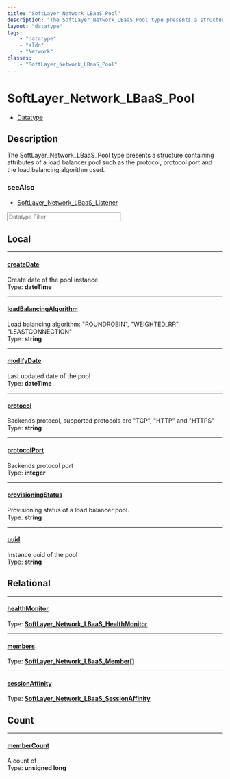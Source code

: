 ```yaml
---
title: "SoftLayer_Network_LBaaS_Pool"
description: "The SoftLayer_Network_LBaaS_Pool type presents a structure containing attributes of a load balancer pool such as the pro... "
layout: "datatype"
tags:
    - "datatype"
    - "sldn"
    - "Network"
classes:
    - "SoftLayer_Network_LBaaS_Pool"
---
```


# SoftLayer_Network_LBaaS_Pool
<div id='service-datatype'>
    <ul id='sldn-reference-tabs'>
        <li id='datatype'> <a href='/reference/datatypes/SoftLayer_Network_LBaaS_Pool' >Datatype</a></li>
    </ul>
</div>

## Description 


The SoftLayer_Network_LBaaS_Pool type presents a structure containing attributes of a load balancer pool such as the protocol, protocol port and the load balancing algorithm used. 



### seeAlso

* [SoftLayer_Network_LBaaS_Listener](/reference/services/SoftLayer_Network_LBaaS_Listener )




<!-- Filer BEGIN -->
<div class="view-filters">
        <div class="clearfix">
            <div class="search-input-box">
                <input placeholder="Datatype Filter" onkeyup="titleSearch(inputId='prop-input', divId='properties', elementClass='prop-row')" 
                    type="text" id="prop-input" value="" size="30" maxlength="128" class="form-text">
            </div>
        </div>
</div>
<!-- Filer END -->

<div id="properties" class="content">
<div id="localProperties" class="prop-content" >

## Local
<div class="prop-row">

-----
[createDate]: #createdate
#### [createDate]
Create date of the pool instance  
<span class="type-label">Type: </span>**dateTime**  



</div>
<div class="prop-row">

-----
[loadBalancingAlgorithm]: #loadbalancingalgorithm
#### [loadBalancingAlgorithm]
Load balancing algorithm: "ROUNDROBIN", "WEIGHTED_RR", "LEASTCONNECTION"  
<span class="type-label">Type: </span>**string**  



</div>
<div class="prop-row">

-----
[modifyDate]: #modifydate
#### [modifyDate]
Last updated date of the pool  
<span class="type-label">Type: </span>**dateTime**  



</div>
<div class="prop-row">

-----
[protocol]: #protocol
#### [protocol]
Backends protocol, supported protocols are "TCP", "HTTP" and "HTTPS"  
<span class="type-label">Type: </span>**string**  



</div>
<div class="prop-row">

-----
[protocolPort]: #protocolport
#### [protocolPort]
Backends protocol port  
<span class="type-label">Type: </span>**integer**  



</div>
<div class="prop-row">

-----
[provisioningStatus]: #provisioningstatus
#### [provisioningStatus]
Provisioning status of a load balancer pool.  
<span class="type-label">Type: </span>**string**  



</div>
<div class="prop-row">

-----
[uuid]: #uuid
#### [uuid]
Instance uuid of the pool  
<span class="type-label">Type: </span>**string**  



</div>
</div>
<!-- LOCAL PROPERTY END -->

<div id="relationalProperties"  class="prop-content" >

## Relational
<div class="prop-row">

-----
[healthMonitor]: #healthmonitor
#### [healthMonitor]
  
<span class="type-label">Type: </span>**<a href='/reference/datatypes/SoftLayer_Network_LBaaS_HealthMonitor'>SoftLayer_Network_LBaaS_HealthMonitor </a>**  



</div>
<div class="prop-row">

-----
[members]: #members
#### [members]
  
<span class="type-label">Type: </span>**<a href='/reference/datatypes/SoftLayer_Network_LBaaS_Member'>SoftLayer_Network_LBaaS_Member[] </a>**  



</div>
<div class="prop-row">

-----
[sessionAffinity]: #sessionaffinity
#### [sessionAffinity]
  
<span class="type-label">Type: </span>**<a href='/reference/datatypes/SoftLayer_Network_LBaaS_SessionAffinity'>SoftLayer_Network_LBaaS_SessionAffinity </a>**  



</div>

## Count
<div class="prop-row">

-----
[memberCount]: #membercount
#### [memberCount]
A count of    
<span class="type-label">Type: </span>**unsigned long**  



</div>
</div>


